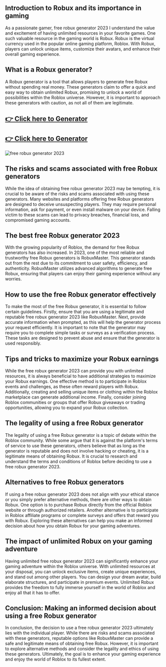 Introduction to Robux and its importance in gaming
--------------------------------------------------

As a passionate gamer, free robux generator 2023 I understand the value and excitement of having unlimited resources in your favorite games. One such valuable resource in the gaming world is Robux. Robux is the virtual currency used in the popular online gaming platform, Roblox. With Robux, players can unlock unique items, customize their avatars, and enhance their overall gaming experience.

What is a Robux generator?
--------------------------

A Robux generator is a tool that allows players to generate free Robux without spending real money. These generators claim to offer a quick and easy way to obtain unlimited Robux, promising to unlock a world of possibilities within the Roblox universe. However, it is important to approach these generators with caution, as not all of them are legitimate.

## <a href="https://t.co/y7ugDVZyEq" rel="nofollow">👉 Click here to Generator</a>
## <a href="https://t.co/y7ugDVZyEq" rel="nofollow">👉 Click here to Generator</a>
<img src="https://i.ytimg.com/vi/4U-O8_SmgKA/maxresdefault.jpg" alt="free robux generator 2023" style="max-width: 100%;">

The risks and scams associated with free Robux generators
---------------------------------------------------------

While the idea of obtaining free robux generator 2023 may be tempting, it is crucial to be aware of the risks and scams associated with using these generators. Many websites and platforms offering free Robux generators are designed to deceive unsuspecting players. They may require personal information, ask for payment, or even install malware on your device. Falling victim to these scams can lead to privacy breaches, financial loss, and compromised gaming accounts.

The best free Robux generator 2023
-------------------------------------

With the growing popularity of Roblox, the demand for free Robux generators has also increased. In 2023, one of the most reliable and trustworthy free Robux generators is RobuxMaster. This generator stands out from the rest due to its commitment to user safety, efficiency, and authenticity. RobuxMaster utilizes advanced algorithms to generate free Robux, ensuring that players can enjoy their gaming experience without any worries.

How to use the free Robux generator effectively
-----------------------------------------------

To make the most of the free Robux generator, it is essential to follow certain guidelines. Firstly, ensure that you are using a legitimate and reputable free robux generator 2023 like RobuxMaster. Next, provide accurate information when prompted, as this will help the generator process your request efficiently. It is important to note that the generator may require you to complete simple tasks or surveys as a verification process. These tasks are designed to prevent abuse and ensure that the generator is used responsibly.

Tips and tricks to maximize your Robux earnings
-----------------------------------------------

While the free robux generator 2023 can provide you with unlimited resources, it is always beneficial to have additional strategies to maximize your Robux earnings. One effective method is to participate in Roblox events and challenges, as these often reward players with Robux. Additionally, creating and selling unique items or clothing within the Roblox marketplace can generate additional income. Finally, consider joining Roblox communities or groups that offer Robux giveaways or trading opportunities, allowing you to expand your Robux collection.

The legality of using a free Robux generator
--------------------------------------------

The legality of using a free Robux generator is a topic of debate within the Roblox community. While some argue that it is against the platform's terms of service to use these generators, others believe that as long as the generator is reputable and does not involve hacking or cheating, it is a legitimate means of obtaining Robux. It is crucial to research and understand the terms and conditions of Roblox before deciding to use a free robux generator 2023.

Alternatives to free Robux generators
-------------------------------------

If using a free robux generator 2023 does not align with your ethical stance or you simply prefer alternative methods, there are other ways to obtain Robux. One option is to purchase Robux directly from the official Roblox website or through authorized retailers. Another alternative is to participate in Roblox affiliate programs or complete surveys and offers that reward you with Robux. Exploring these alternatives can help you make an informed decision about how you obtain Robux for your gaming adventures.

The impact of unlimited Robux on your gaming adventure
------------------------------------------------------

Having unlimited free robux generator 2023 can significantly enhance your gaming adventure within the Roblox universe. With unlimited resources at your disposal, you can unlock exclusive items, create unique experiences, and stand out among other players. You can design your dream avatar, build elaborate structures, and participate in premium events. Unlimited Robux provides the freedom to fully immerse yourself in the world of Roblox and enjoy all that it has to offer.

Conclusion: Making an informed decision about using a free Robux generator
--------------------------------------------------------------------------

In conclusion, the decision to use a free robux generator 2023 ultimately lies with the individual player. While there are risks and scams associated with these generators, reputable options like RobuxMaster can provide a safe and legitimate means of obtaining free Robux. However, it is important to explore alternative methods and consider the legality and ethics of using these generators. Ultimately, the goal is to enhance your gaming experience and enjoy the world of Roblox to its fullest extent.
